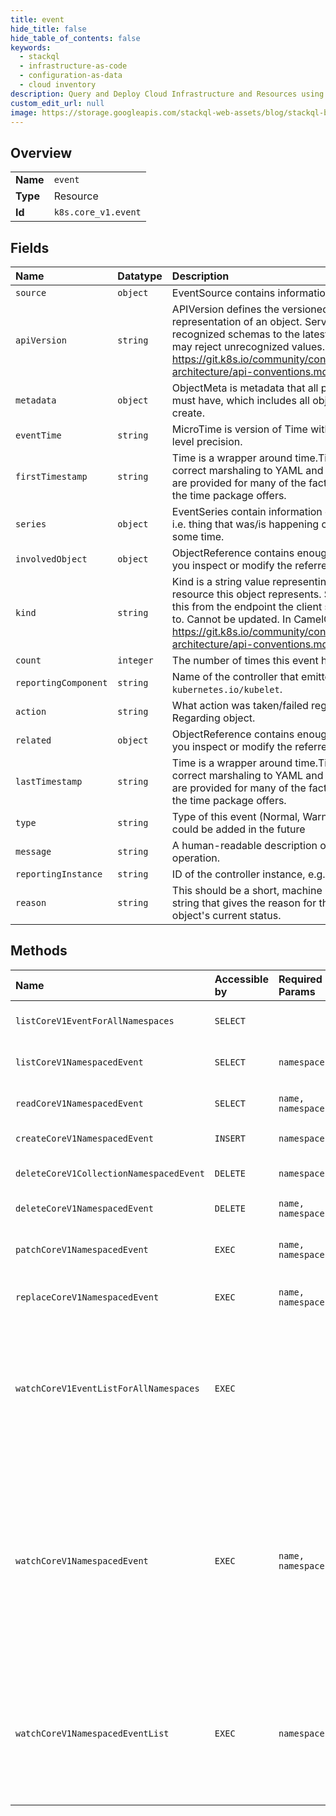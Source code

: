 ```yaml
---
title: event
hide_title: false
hide_table_of_contents: false
keywords:
  - stackql
  - infrastructure-as-code
  - configuration-as-data
  - cloud inventory
description: Query and Deploy Cloud Infrastructure and Resources using SQL
custom_edit_url: null
image: https://storage.googleapis.com/stackql-web-assets/blog/stackql-blog-post-featured-image.png
---
```

  
    

## Overview
<table><tbody>
<tr><td><b>Name</b></td><td><code>event</code></td></tr>
<tr><td><b>Type</b></td><td>Resource</td></tr>
<tr><td><b>Id</b></td><td><code>k8s.core_v1.event</code></td></tr>
</tbody></table>

## Fields
| Name | Datatype | Description |
|:-----|:---------|:------------|
| `source` | `object` | EventSource contains information for an event. |
| `apiVersion` | `string` | APIVersion defines the versioned schema of this representation of an object. Servers should convert recognized schemas to the latest internal value, and may reject unrecognized values. More info: https://git.k8s.io/community/contributors/devel/sig-architecture/api-conventions.md#resources |
| `metadata` | `object` | ObjectMeta is metadata that all persisted resources must have, which includes all objects users must create. |
| `eventTime` | `string` | MicroTime is version of Time with microsecond level precision. |
| `firstTimestamp` | `string` | Time is a wrapper around time.Time which supports correct marshaling to YAML and JSON.  Wrappers are provided for many of the factory methods that the time package offers. |
| `series` | `object` | EventSeries contain information on series of events, i.e. thing that was/is happening continuously for some time. |
| `involvedObject` | `object` | ObjectReference contains enough information to let you inspect or modify the referred object. |
| `kind` | `string` | Kind is a string value representing the REST resource this object represents. Servers may infer this from the endpoint the client submits requests to. Cannot be updated. In CamelCase. More info: https://git.k8s.io/community/contributors/devel/sig-architecture/api-conventions.md#types-kinds |
| `count` | `integer` | The number of times this event has occurred. |
| `reportingComponent` | `string` | Name of the controller that emitted this Event, e.g. `kubernetes.io/kubelet`. |
| `action` | `string` | What action was taken/failed regarding to the Regarding object. |
| `related` | `object` | ObjectReference contains enough information to let you inspect or modify the referred object. |
| `lastTimestamp` | `string` | Time is a wrapper around time.Time which supports correct marshaling to YAML and JSON.  Wrappers are provided for many of the factory methods that the time package offers. |
| `type` | `string` | Type of this event (Normal, Warning), new types could be added in the future |
| `message` | `string` | A human-readable description of the status of this operation. |
| `reportingInstance` | `string` | ID of the controller instance, e.g. `kubelet-xyzf`. |
| `reason` | `string` | This should be a short, machine understandable string that gives the reason for the transition into the object's current status. |
## Methods
| Name | Accessible by | Required Params | Description |
|:-----|:--------------|:----------------|:------------|
| `listCoreV1EventForAllNamespaces` | `SELECT` |  | list or watch objects of kind Event |
| `listCoreV1NamespacedEvent` | `SELECT` | `namespace` | list or watch objects of kind Event |
| `readCoreV1NamespacedEvent` | `SELECT` | `name, namespace` | read the specified Event |
| `createCoreV1NamespacedEvent` | `INSERT` | `namespace` | create an Event |
| `deleteCoreV1CollectionNamespacedEvent` | `DELETE` | `namespace` | delete collection of Event |
| `deleteCoreV1NamespacedEvent` | `DELETE` | `name, namespace` | delete an Event |
| `patchCoreV1NamespacedEvent` | `EXEC` | `name, namespace` | partially update the specified Event |
| `replaceCoreV1NamespacedEvent` | `EXEC` | `name, namespace` | replace the specified Event |
| `watchCoreV1EventListForAllNamespaces` | `EXEC` |  | watch individual changes to a list of Event. deprecated: use the 'watch' parameter with a list operation instead. |
| `watchCoreV1NamespacedEvent` | `EXEC` | `name, namespace` | watch changes to an object of kind Event. deprecated: use the 'watch' parameter with a list operation instead, filtered to a single item with the 'fieldSelector' parameter. |
| `watchCoreV1NamespacedEventList` | `EXEC` | `namespace` | watch individual changes to a list of Event. deprecated: use the 'watch' parameter with a list operation instead. |

